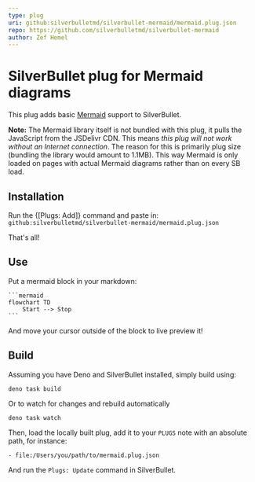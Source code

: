 ```yaml
---
type: plug
uri: github:silverbulletmd/silverbullet-mermaid/mermaid.plug.json
repo: https://github.com/silverbulletmd/silverbullet-mermaid
author: Zef Hemel
---
```


<!-- #include [[https://raw.githubusercontent.com/silverbulletmd/silverbullet-mermaid/main/README.md]] -->
# SilverBullet plug for Mermaid diagrams
This plug adds basic [Mermaid](https://mermaid.js.org/) support to SilverBullet.

**Note:** The Mermaid library itself is not bundled with this plug, it pulls the JavaScript from the JSDelivr CDN. This means _this plug will not work without an Internet connection_. The reason for this is primarily plug size (bundling the library would amount to 1.1MB). This way Mermaid is only loaded on pages with actual Mermaid diagrams rather than on every SB load.

## Installation
Run the {[Plugs: Add]} command and paste in: `github:silverbulletmd/silverbullet-mermaid/mermaid.plug.json`

That's all!

## Use

Put a mermaid block in your markdown:

    ```mermaid
    flowchart TD
        Start --> Stop
    ```

And move your cursor outside of the block to live preview it!

## Build
Assuming you have Deno and SilverBullet installed, simply build using:

```shell
deno task build
```

Or to watch for changes and rebuild automatically

```shell
deno task watch
```

Then, load the locally built plug, add it to your `PLUGS` note with an absolute path, for instance:

```
- file:/Users/you/path/to/mermaid.plug.json
```

And run the `Plugs: Update` command in SilverBullet.
<!-- /include -->
